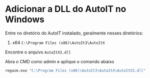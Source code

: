 # Adicionar a DLL do AutoIT no Windows

Entre no diretório do AutoIT instalado, geralmente nesses diretórios:
1. x64 `C:\Program Files (x86)\AutoIt3\AutoItX`

Encontre o arquivo `AutoItX3.dll`

Abra o CMD como admin e aplique o comando abaixo
``` bash
regasm.exe "C:\Program Files (x86)\AutoIt3\AutoItX\AutoItX3.dll"
```